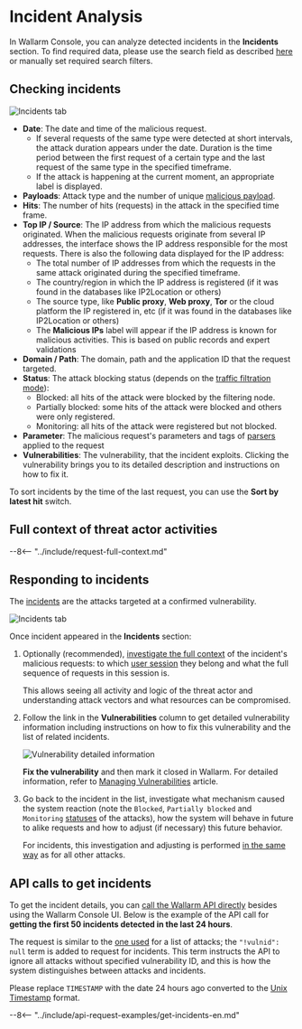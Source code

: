 [link-using-search]:    ../search-and-filters/use-search.md
[img-attacks-tab]:      ../../images/user-guides/events/check-attack.png
[img-current-attacks]:  ../../images/glossary/attack-with-one-hit-example.png
[img-incidents-tab]:    ../../images/user-guides/events/incident-vuln.png
[use-search]:             ../search-and-filters/use-search.md
[search-by-attack-status]: ../search-and-filters/use-search.md#search-attacks-by-the-action
[link-attacks]:         ../../user-guides/events/check-attack.md
[link-incidents]:       ../../user-guides/events/check-incident.md
[link-sessions]:        ../../api-sessions/overview.md

# Incident Analysis

In Wallarm Console, you can analyze detected incidents in the **Incidents** section. To find required data, please use the search field as described [here][use-search] or manually set required search filters.

## Checking incidents

![Incidents tab][img-incidents-tab]

* **Date**: The date and time of the malicious request.
    * If several requests of the same type were detected at short intervals, the attack duration appears under the date. Duration is the time period between the first request of a certain type and the last request of the same type in the specified timeframe. 
    * If the attack is happening at the current moment, an appropriate label is displayed.
* **Payloads**: Attack type and the number of unique [malicious payload](../../glossary-en.md#malicious-payload). 
* **Hits**: The number of hits (requests) in the attack in the specified time frame. 
* **Top IP / Source**: The IP address from which the malicious requests originated. When the malicious requests originate from several IP addresses, the interface shows the IP address responsible for the most requests. There is also the following data displayed for the IP address:
     * The total number of IP addresses from which the requests in the same attack originated during the specified timeframe. 
     * The country/region in which the IP address is registered (if it was found in the databases like IP2Location or others)
     * The source type, like **Public proxy**, **Web proxy**, **Tor** or the cloud platform the IP registered in, etc (if it was found in the databases like IP2Location or others)
     * The **Malicious IPs** label will appear if the IP address is known for malicious activities. This is based on public records and expert validations
* **Domain / Path**: The domain, path and the application ID that the request targeted.
* **Status**: The attack blocking status (depends on the [traffic filtration mode](../../admin-en/configure-wallarm-mode.md)):
     * Blocked: all hits of the attack were blocked by the filtering node.
     * Partially blocked: some hits of the attack were blocked and others were only registered.
     * Monitoring: all hits of the attack were registered but not blocked.
* **Parameter**: The malicious request's parameters and tags of [parsers](../rules/request-processing.md) applied to the request
* **Vulnerabilities**: The vulnerability, that the incident exploits. Clicking the vulnerability brings you to its detailed description and instructions on how to fix it.

To sort incidents by the time of the last request, you can use the **Sort by latest hit** switch.

## Full context of threat actor activities

--8<-- "../include/request-full-context.md"

## Responding to incidents

The [incidents](../../glossary-en.md#security-incident) are the attacks targeted at a confirmed vulnerability.

![Incidents tab][img-incidents-tab]

Once incident appeared in the **Incidents** section:

1. Optionally (recommended), [investigate the full context](#full-context-of-threat-actor-activities) of the incident's malicious requests: to which [user session](../../api-sessions/overview.md) they belong and what the full sequence of requests in this session is.

     This allows seeing all activity and logic of the threat actor and understanding attack vectors and what resources can be compromised.
  
1. Follow the link in the **Vulnerabilities** column to get detailed vulnerability information including instructions on how to fix this vulnerability and the list of related incidents. 

     ![Vulnerability detailed information](../../images/user-guides/vulnerabilities/vuln-info.png)

     **Fix the vulnerability** and then mark it closed in Wallarm. For detailed information, refer to [Managing Vulnerabilities](../vulnerabilities.md) article.
1. Go back to the incident in the list, investigate what mechanism caused the system reaction (note the `Blocked`, `Partially blocked` and `Monitoring` [statuses](check-attack.md#attack-analysis) of the attacks), how the system will behave in future to alike requests and how to adjust (if necessary) this future behavior.

     For incidents, this investigation and adjusting is performed [in the same way](check-attack.md#responding-to-attacks) as for all other attacks.

## API calls to get incidents

To get the incident details, you can [call the Wallarm API directly](../../api/overview.md) besides using the Wallarm Console UI. Below is the example of the API call for **getting the first 50 incidents detected in the last 24 hours**.

The request is similar to the [one used](check-attack.md#api-calls-to-get-attacks) for a list of attacks; the `"!vulnid": null` term is added to request for incidents. This term instructs the API to ignore all attacks without specified vulnerability ID, and this is how the system distinguishes between attacks and incidents.

Please replace `TIMESTAMP` with the date 24 hours ago converted to the [Unix Timestamp](https://www.unixtimestamp.com/) format.

--8<-- "../include/api-request-examples/get-incidents-en.md"
